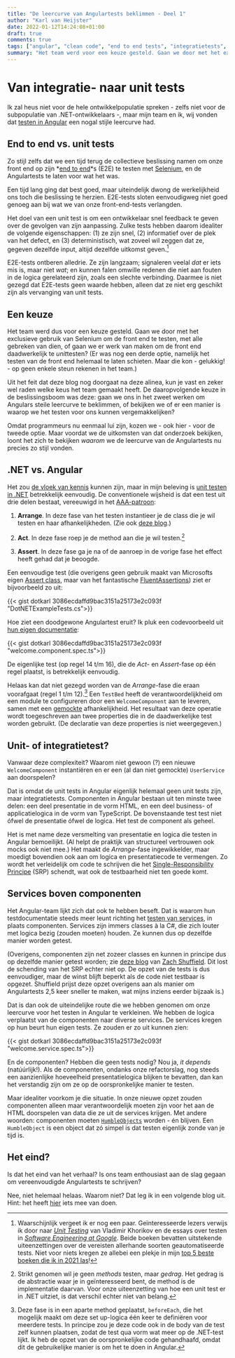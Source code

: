 ```yaml
---
title: "De leercurve van Angulartests beklimmen - Deel 1"
author: "Karl van Heijster"
date: 2022-01-12T14:24:08+01:00
draft: true
comments: true
tags: ["angular", "clean code", "end to end tests", "integratietests", "leermoment", "ontwerppatronen", "single-responsibility principe", "software ontwikkelen", "technische schuld", "testen", "unit tests", "web development"]
summary: "Het team werd voor een keuze gesteld. Gaan we door met het exclusieve gebruik van *end to end*-tests om de front end te testen, met alle gebreken van dien, of gaan we er werk van maken om de front end daadwerkelijk te *unit*testen? Spoiler: we gingen voor optie twee. De daaropvolgende keuze in de beslissingsboom was deze: gaan we ons in het zweet werken om Angulars steile leercurve te beklimmen, of bekijken we of er een manier is waarop we het testen voor ons kunnen vergemakkelijken? Omdat programmeurs nu eenmaal lui zijn, kozen we - ook hier - voor de tweede optie."
---
```


# Van integratie- naar unit tests

Ik zal heus niet voor de hele ontwikkelpopulatie spreken - zelfs niet voor de subpopulatie van .NET-ontwikkelaars -, maar mijn team en ik, wij vonden dat [testen in Angular](https://angular.io/guide/testing) een nogal stijle leercurve had. 


## End to end vs. unit tests


Zo stijl zelfs dat we een tijd terug de collectieve beslissing namen om onze front end op zijn *[end to end](https://www.browserstack.com/guide/end-to-end-testing)*s (E2E) te testen met [Selenium](https://www.selenium.dev/), en de Angulartests te laten voor wat het was.


Een tijd lang ging dat best goed, maar uiteindelijk dwong de werkelijkheid ons toch die beslissing te herzien. E2E-tests sloten eenvoudigweg niet goed genoeg aan bij wat we van onze front-end-tests verlangden.


Het doel van een unit test is om een ontwikkelaar snel feedback te geven over de gevolgen van zijn aanpassing. Zulke tests hebben daarom idealiter de volgende eigenschappen: (1) ze zijn snel, (2) informatief over de plek van het defect, en (3) deterministisch, wat zoveel wil zeggen dat ze, gegeven dezelfde input, altijd dezelfde uitkomst geven.[^1] 


E2E-tests ontberen alledrie. Ze zijn langzaam; signaleren veelal *dat* er iets mis is, maar niet *wat*; en kunnen falen omwille redenen die niet aan fouten in de logica gerelateerd zijn, zoals een slechte verbinding. Daarmee is niet gezegd dat E2E-tests geen waarde hebben, alleen dat ze niet erg geschikt zijn als vervanging van unit tests.


## Een keuze


Het team werd dus voor een keuze gesteld. Gaan we door met het exclusieve gebruik van Selenium om de front end te testen, met alle gebreken van dien, of gaan we er werk van maken om de front end daadwerkelijk te *unit*testen? (Er was nog een derde optie, namelijk het testen van de front end helemaal te laten schieten. Maar die kon - gelukkig! - op geen enkele steun rekenen in het team.)


Uit het feit dat deze blog nog doorgaat na deze alinea, kun je vast en zeker wel raden welke keus het team gemaakt heeft. De daaropvolgende keuze in de beslissingsboom was deze: gaan we ons in het zweet werken om Angulars steile leercurve te beklimmen, of bekijken we of er een manier is waarop we het testen voor ons kunnen vergemakkelijken?


Omdat programmeurs nu eenmaal lui zijn, kozen we - ook hier - voor de tweede optie. Maar voordat we de uitkomsten van dat onderzoek bekijken, loont het zich te bekijken *waarom* we de leercurve van de Angulartests nu precies zo stijl vonden.


## .NET vs. Angular


Het zou [de vloek van kennis](https://en.wikipedia.org/wiki/Curse_of_knowledge) kunnen zijn, maar in mijn beleving is [unit testen in .NET](https://docs.microsoft.com/en-us/visualstudio/test/walkthrough-creating-and-running-unit-tests-for-managed-code?view=vs-2022) betrekkelijk eenvoudig. De conventionele wijsheid is dat een test uit drie delen bestaat, vereeuwigd in het [AAA-patroon](https://medium.com/@pjbgf/title-testing-code-ocd-and-the-aaa-pattern-df453975ab80):


1. **Arrange**. In deze fase van het testen instantieer je de class die je wil testen en haar afhankelijkheden. (Zie ook [deze blog](/blog/21/09/droger-tests-met-factory-methods/).)

2. **Act**. In deze fase roep je de method aan die je wil testen.[^2]

3. **Assert**. In deze fase ga je na of de aanroep in de vorige fase het effect heeft gehad dat je beoogde.


Een eenvoudige test (die overigens geen gebruik maakt van Microsofts eigen [Assert class](https://docs.microsoft.com/en-us/dotnet/api/microsoft.visualstudio.testtools.unittesting.assert?view=visualstudiosdk-2022), maar van het fantastische [FluentAssertions](https://fluentassertions.com/)) ziet er bijvoorbeeld zo uit:


{{< gist dotkarl 3086ecdaffd9bac3151a25173e2c093f "DotNETExampleTests.cs">}}


Hoe ziet een doodgewone Angulartest eruit? Ik pluk een codevoorbeeld uit [hun eigen documentatie](https://angular.io/guide/testing-components-basics):


{{< gist dotkarl 3086ecdaffd9bac3151a25173e2c093f "welcome.component.spec.ts">}}


De eigenlijke test (op regel 14 t/m 16), die de *Act*- en *Assert*-fase op één regel plaatst, is betrekkelijk eenvoudig. 


Helaas kan dat niet gezegd worden van de *Arrange*-fase die eraan voorafgaat (regel 1 t/m 12).[^3] Een `TestBed` heeft de verantwoordelijkheid om een module te configureren door een `WelcomeComponent` aan te leveren, samen met een [gemockte](https://en.wikipedia.org/wiki/Mock_object) afhankelijkheid. Het resultaat van deze operatie wordt toegeschreven aan twee properties die in de daadwerkelijke test worden gebruikt. (De declaratie van deze properties is niet weergegeven.)


## Unit- of integratietest?


Vanwaar deze complexiteit? Waarom niet gewoon (?) een nieuwe `WelcomeComponent` instantiëren en er een (al dan niet gemockte) `UserService` aan doorspelen?


Dat is omdat de unit tests in Angular eigenlijk helemaal geen unit tests zijn, maar integratietests. Componenten in Angular bestaan uit ten minste twee delen: een deel presentatie in de vorm HTML, en een deel business- of applicatielogica in de vorm van TypeScript. De bovenstaande test test niet ófwel de presentatie ófwel de logica. Het test de component als geheel.


Het is met name deze versmelting van presentatie en logica die testen in Angular bemoeilijkt. (Al helpt de praktijk van structureel vertrouwen ook mocks ook niet mee.) Het maakt de *Arrange*-fase ingewikkelder, maar moedigt bovendien ook aan om logica en presentatiecode te vermengen. Zo wordt het verleidelijk om code te schrijven die het [Single-Responsibility Principe](https://en.wikipedia.org/wiki/Single-responsibility_principle) (SRP) schendt, wat ook de testbaarheid niet ten goede komt.


## Services boven componenten


Het Angular-team lijkt zich dat ook te hebben beseft. Dat is waarom hun testdocumentatie steeds meer leunt richting het [testen van services](https://angular.io/guide/testing-services), in plaats componenten. Services zijn immers classes à la C#, die zich louter met logica bezig (zouden moeten) houden. Ze kunnen dus op dezelfde manier worden getest.


(Overigens, componenten zijn net zozeer classes en kunnen in principe dus op dezelfde manier getest worden; zie [deze blog](https://www.forbes.com/sites/forbesdigitalgroup/2020/04/21/how-to-make-your-angular-unit-tests-25x-faster/) van [Zach Shuffield](https://www.linkedin.com/in/zach-shuffield-0a00a5aa/). Dit lost de schending van het SRP echter niet op. De opzet van de tests is dus eenvoudiger, maar de winst blijft beperkt als de code niet testbaar is opgezet. Shuffield prijst deze opzet overigens aan als manier om Angulartests 2,5 keer sneller te maken, wat mijns inziens eerder bijzaak is.) 


Dat is dan ook de uiteindelijke route die we hebben genomen om onze leercurve voor het testen in Angular te verkleinen. We hebben de logica verplaatst van de componenten naar diverse services. De services kregen op hun beurt hun eigen tests. Ze zouden er zo uit kunnen zien:


{{< gist dotkarl 3086ecdaffd9bac3151a25173e2c093f "welcome.service.spec.ts">}}


En de componenten? Hebben die geen tests nodig? Nou ja, *it depends* (natúúrlijk!). Als de componenten, ondanks onze refactorslag, nog steeds een aanzienlijke hoeveelheid presentatielogica blijken te bevatten, dan kan het verstandig zijn om ze op de oorspronkelijke manier te testen. 


Maar idealiter voorkom je die situatie. In onze nieuwe opzet zouden componenten alleen maar verantwoordelijk moeten zijn voor het aan de HTML doorspelen van data die ze uit de services krijgen. Met andere woorden: componenten moeten [`HumbleObjects`](https://martinfowler.com/bliki/HumbleObject.html) worden - én blijven. Een `HumbleObject` is een object dat zó simpel is dat testen eigenlijk zonde van je tijd is. 


## Het eind?


Is dat het eind van het verhaal? Is ons team enthousiast aan de slag gegaan om vereenvoudigde Angulartests te schrijven?


Nee, niet helemaal helaas. Waarom niet? Dat leg ik in een volgende blog uit. Hint: het heeft [hier](/blog/21/09/droger-tests-met-factory-methods/) iets mee van doen.


[^1]: Waarschijnlijk vergeet ik er nog een paar. Geïnteresseerde lezers verwijs ik door naar [*Unit Testing*](https://www.manning.com/books/unit-testing) van Vladimir Khorikov en de essays over testen in [*Software Engineering at Google*](https://www.oreilly.com/library/view/software-engineering-at/9781492082781/). Beide boeken bevatten uitstekende uiteenzettingen over de vereisten allerhande soorten geautomatiseerde tests. Niet voor niets kregen ze allebei een plekje in mijn [top 5 beste boeken die ik in 2021 las](/blog/21/12/de-beste-boeken-over-software-ontwikkeling-die-ik-in-2021-las/)!


[^2]: Strikt genomen wil je geen *methods* testen, maar *gedrag*. Het gedrag is de abstractie waar je in geïnteresseerd bent, de method is de implementatie daarvan. Voor onze uiteenzetting van hoe een unit test er in .NET uitziet, is dat verschil echter niet van belang.


[^3]: Deze fase is in een aparte method geplaatst, `beforeEach`, die het mogelijk maakt om deze set up-logica één keer te definiëren voor meerdere tests. In principe zou je deze code ook in de body van de test zelf kunnen plaatsen, zodat de test qua vorm wat meer op de .NET-test lijkt. Ik heb de opzet van de oorspronkelijke code gehandhaafd, omdat dit de gebruikelijke manier is om het te doen in Angular.
